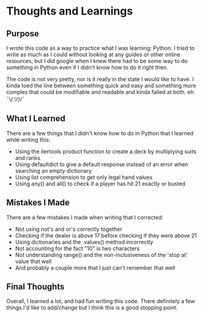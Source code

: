 ﻿# Thoughts and Learnings
## Purpose
I wrote this code as a way to practice what I was learning: Python. I tried to write as much as I could without looking at any guides or other online resources, but I did google when I knew there had to be some way to do something in Python even if I didn't know how to do it right then.


The code is not very pretty, nor is it really in the state I would like to have. I kinda toed the line between something quick and easy and something more complex that could be modifiable and readable and kinda failed at both.
eh ¯\\_(ツ)_/¯

## What I Learned
There are a few things that I didn't know how to do in Python that I learned while writing this:
 - Using the itertools product function to create a deck by multiplying suits and ranks
 - Using defaultdict to give a default response instead of an error when searching an empty dictionary
 - Using list comprehension to get only legal hand values
 - Using any() and all() to check if a player has hit 21 exactly or busted

## Mistakes I Made
There are a few mistakes I made when writing that I corrected:
 - Not using not's and or's correctly together
 - Checking if the dealer is above 17 before checking if they were above 21
 - Using dictionaries and the .values() method incorrectly
 - Not accounting for the fact "10" is two characters
 - Not understanding range() and the non-inclusiveness of the 'stop at' value that well
 - And probably a couple more that I just can't remember that well

## Final Thoughts
Overall, I learned a lot, and had fun writing this code.
There definitely a few things I'd like to add/change but I think this is a good stopping point.


